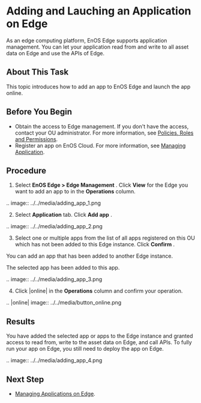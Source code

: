 # Adding and Lauching an Application on Edge

As an edge computing platform, EnOS Edge supports application management. You can let your application read from and write to all asset data on Edge and use the APIs of Edge.

## About This Task

This topic introduces how to add an app to EnOS Edge and launch the app online.

## Before You Begin

- Obtain the access to Edge management. If you don't have the access, contact your OU administrator. For more information, see [Policies, Roles and Permissions](/docs/iam/en/2.0.9/access_policy).
- Register an app on EnOS Cloud. For more information, see [Managing Application](/docs/app-development/en/2.0.9/managing_apps).

## Procedure

1. Select **EnOS Edge > Edge Management** . Click **View** for the Edge you want to add an app to in the **Operations** column.

 .. image:: ../../media/adding_app_1.png

2. Select **Application** tab. Click **Add app** .

 .. image:: ../../media/adding_app_2.png

3. Select one or multiple apps from the list of all apps registered on this OU which has not been added to this Edge instance. Click **Confirm** .

  You can add an app that has been added to another Edge instance.

  The selected app has been added to this app.

 .. image:: ../../media/adding_app_3.png

4. Click |online| in the **Operations** column and confirm your operation.

 .. |online| image:: ../../media/button_online.png


## Results

You have added the selected app or apps to the Edge instance and granted access to read from, write to the asset data on Edge, and call APIs. To fully run your app on Edge, you still need to deploy the app on Edge.

.. image:: ../../media/adding_app_4.png

## Next Step

- [Managing Applications on Edge](managing_app).

